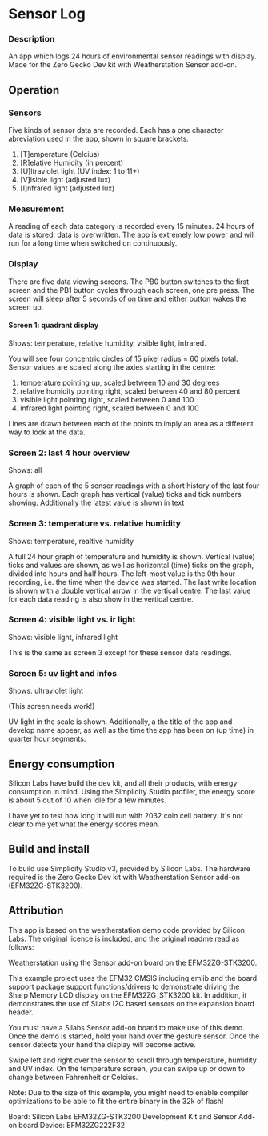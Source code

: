 # Sensor Log

### Description

An app which logs 24 hours of environmental sensor readings with display. Made for the Zero Gecko Dev kit with Weatherstation Sensor add-on.

## Operation

### Sensors

Five kinds of sensor data are recorded. Each has a one character abreviation used in the app, shown in square brackets.

1. [T]emperature (Celcius)
2. [R]elative Humidity (in percent)
3. [U]ltraviolet light (UV index: 1 to 11+)
4. [V]isible light (adjusted lux)
5. [I]nfrared light (adjusted lux)

### Measurement

A reading of each data category is recorded every 15 minutes. 24 hours of data is stored, data is overwritten. The app is extremely low power and will run for a long time when switched on continuously.

### Display

There are five data viewing screens. The PB0 button switches to the first screen and the PB1 button cycles through each screen, one pre press. The screen will sleep after 5 seconds of on time and either button wakes the screen up.

#### Screen 1: quadrant display

Shows: temperature, relative humidity, visible light, infrared.

You will see four concentric circles of 15 pixel radius = 60 pixels total. Sensor values are scaled along the axies starting in the centre:

1. temperature pointing up, scaled between 10 and 30 degrees
2. relative humidity pointing right, scaled between 40 and 80 percent
3. visible light pointing right, scaled between 0 and 100
3. infrared light pointing right, scaled between 0 and 100

Lines are drawn between each of the points to imply an area as a different way to look at the data.

### Screen 2: last 4 hour overview

Shows: all

A graph of each of the 5 sensor readings with a short history of the last four hours is shown. Each graph has vertical (value) ticks and tick numbers showing. Additionally the latest value is shown in text

### Screen 3: temperature vs. relative humidity

Shows: temperature, realtive humidity

A full 24 hour graph of temperature and humidity is shown. Vertical (value) ticks and values are shown, as well as horizontal (time) ticks on the graph, divided into hours and half hours. The left-most value is the 0th hour recording, i.e. the time when the device was started. The last write location is shown with a double vertical arrow in the vertical centre. The last value for each data reading is also show in the vertical centre.

### Screen 4: visible light vs. ir light

Shows: visible light, infrared light

This is the same as screen 3 except for these sensor data readings.

### Screen 5: uv light and infos

Shows: ultraviolet light

(This screen needs work!)

UV light in the scale is shown. Additionally, a the title of the app and develop name appear, as well as the time the app has been on (up time) in quarter hour segments.

## Energy consumption

Silicon Labs have build the dev kit, and all their products, with energy consumption in mind. Using the Simplicity Studio profiler, the energy score is about 5 out of 10 when idle for a few minutes.    

I have yet to test how long it will run with 2032 coin cell battery. It's not clear to me yet what the energy scores mean.

## Build and install

To build use Simplicity Studio v3, provided by Silicon Labs. The hardware required is the Zero Gecko Dev kit with Weatherstation Sensor add-on (EFM32ZG-STK3200).

## Attribution

This app is based on the weatherstation demo code provided by Silicon Labs. The original licence is included, and the original readme read as follows:

Weatherstation using the Sensor add-on board on the EFM32ZG-STK3200.

This example project uses the EFM32 CMSIS including emlib and the
board support package support functions/drivers to demonstrate driving
the Sharp Memory LCD display on the EFM32ZG_STK3200 kit. In addition, it
demonstrates the use of Silabs I2C based sensors on the expansion board
header.

You must have a Silabs Sensor add-on board to make use of this demo.
Once the demo is started, hold your hand over the gesture sensor. Once
the sensor detects your hand the display will become active.

Swipe left and right over the sensor to scroll through temperature, humidity
and UV index. On the temperature screen, you can swipe up or down to change
between Fahrenheit or Celcius.

Note: Due to the size of this example, you might need to enable compiler
optimizations to be able to fit the entire binary in the 32k of flash!

Board:  Silicon Labs EFM32ZG-STK3200 Development Kit and Sensor Add-on board
Device: EFM32ZG222F32
